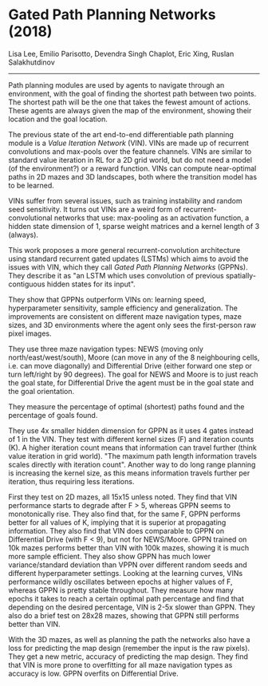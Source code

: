 # Gated Path Planning Networks (2018)

Lisa Lee, Emilio Parisotto, Devendra Singh Chaplot, Eric Xing, Ruslan Salakhutdinov

---

Path planning modules are used by agents to navigate through an environment, with the goal of finding the shortest path between two points. The shortest path will be the one that takes the fewest amount of actions. These agents are always given the map of the environment, showing their location and the goal location.

The previous state of the art end-to-end differentiable path planning module is a *Value Iteration Network* (VIN). VINs are made up of recurrent convolutions and max-pools over the feature channels. VINs are similar to standard value iteration in RL for a 2D grid world, but do not need a model (of the environment?) or a reward function. VINs can compute near-optimal paths in 2D mazes and 3D landscapes, both where the transition model has to be learned.

 VINs suffer from several issues, such as training instability and random seed sensitivity. It turns out VINs are a weird form of recurrent-convolutional networks that use: max-pooling as an activation function, a hidden state dimension of 1, sparse weight matrices and a kernel length of 3 (always).

 This work proposes a more general recurrent-convolution architecture using standard recurrent gated updates (LSTMs) which aims to avoid the issues with VIN, which they call *Gated Path Planning Networks* (GPPNs). They describe it as "an LSTM which uses convolution of previous spatially-contiguous hidden states for its input".

 They show that GPPNs outperform VINs on: learning speed, hyperparameter sensitivity, sample efficiency and generalization. The improvements are consistent on different maze navigation types, maze sizes, and 3D environments where the agent only sees the first-person raw pixel images.

They use three maze navigation types: NEWS (moving only north/east/west/south), Moore (can move in any of the 8 neighbouring cells, i.e. can move diagonally) and Differential Drive (either forward one step or turn left/right by 90 degrees). The goal for NEWS and Moore is to just reach the goal state, for Differential Drive the agent must be in the goal state and the goal orientation.

They measure the percentage of optimal (shortest) paths found and the percentage of goals found.

They use 4x smaller hidden dimension for GPPN as it uses 4 gates instead of 1 in the VIN. They test with different kernel sizes (F) and iteration counts (K). A higher iteration count means that information can travel further (think value iteration in grid world). "The maximum path length information travels scales directly with iteration count". Another way to do long range planning is increasing the kernel size, as this means information travels further per iteration, thus requiring less iterations.

First they test on 2D mazes, all 15x15 unless noted. They find that VIN performance starts to degrade after F > 5, whereas GPPN seems to monotonically rise. They also find that, for the same F, GPPN performs better for all values of K, implying that it is superior at propagating information. They also find that VIN does comparable to GPPN on Differential Drive (with F < 9), but not for NEWS/Moore. GPPN trained on 10k mazes performs better than VIN with 100k mazes, showing it is much more sample efficient. They also show GPPN has much lower variance/standard deviation than VPPN over different random seeds and different hyperparameter settings. Looking at the learning curves, VINs performance wildly oscillates between epochs at higher values of F, whereas GPPN is pretty stable throughout. They measure how many epochs it takes to reach a certain optimal path percentage and find that depending on the desired percentage, VIN is 2-5x slower than GPPN. They also do a brief test on 28x28 mazes, showing that GPPN still performs better than VIN.

With the 3D mazes, as well as planning the path the networks also have a loss for predicting the map design (remember the input is the raw pixels). They get a new metric, accuracy of predicting the map design. They find that VIN is more prone to overfitting for all maze navigation types as accuracy is low. GPPN overfits on Differential Drive.